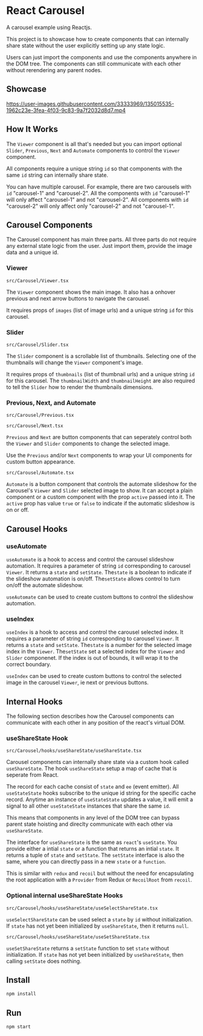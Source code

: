 # React Carousel

A carousel example using Reactjs.

This project is to showcase how to create components that can internally
share state without the user explicitly setting up any state logic.

Users can just import the components and use the components anywhere in the
DOM tree. The components can still communicate with each other without
rerendering any parent nodes.

## Showcase

https://user-images.githubusercontent.com/33333969/135015535-1962c23e-3fea-4f03-9c83-9a7f2032d8d7.mp4

## How It Works

The `Viewer` component is all that's needed but you can import optional
`Slider`, `Previous`, `Next` and `Automate` components to control the `Viewer`
component.

All components require a unique string `id` so that components with the same
`id` string can internally share state.

You can have multiple carousel. For example, there are two carousels with
`id` "carousel-1" and "carousel-2". All the components with `id` "carousel-1"
will only affect "carousel-1" and not "carousel-2". All components with
`id` "carousel-2" will only affect only "carousel-2" and not "carousel-1".

## Carousel Components

The Carousel component has main three parts. All three parts do not require any
external state logic from the user. Just import them, provide the image data
and a unique id.

### Viewer

`src/Carousel/Viewer.tsx`

The `Viewer` component shows the main image. It also has a onhover previous and
next arrow buttons to navigate the carousel.

It requires props of `images` (list of image urls) and a unique string `id` for
this carousel.

### Slider

`src/Carousel/Slider.tsx`

The `Slider` component is a scrollable list of thumbnails.
Selecting one of the thumbnails will change the `Viewer` component's image.

It requires props of `thumbnails` (list of thumbnail urls) and a unique string
`id` for this carousel. The `thumbnailWidth` and `thumbnailHeight` are also
required to tell the `Slider` how to render the thumbnails dimensions.

### Previous, Next, and Automate

`src/Carousel/Previous.tsx`

`src/Carousel/Next.tsx`

`Previous` and `Next` are button components that can seperately control
both the `Viewer` and `Slider` components to change the selected image.

Use the `Previous` and/or `Next` components to wrap your UI components for
custom button appearance.

`src/Carousel/Automate.tsx`

`Automate` is a button component that controls the automate slideshow for
the Carousel's `Viewer` and `Slider` selected image to show. It can accept
a plain component or a custom component with the prop `active` passed into it.
The `active` prop has value `true` or `false` to indicate if the automatic
slideshow is on or off.

## Carousel Hooks

### useAutomate

`useAutomate` is a hook to access and control the carousel slideshow automation.
It requires a parameter of string `id` corresponding to carousel `Viewer`.
It returns a `state` and `setState`.
The`state` is a boolean to indicate if the slideshow automation is on/off.
The`setState` allows control to turn on/off the automate slideshow.

`useAutomate` can be used to create custom buttons to control the slideshow
automation.

### useIndex

`useIndex` is a hook to access and control the carousel selected index.
It requires a parameter of string `id` corresponding to carousel `Viewer`.
It returns a `state` and `setState`.
The`state` is a number for the selected image index in the `Viewer`.
The`setState` set a selected index for the `Viewer` and `Slider` componenet.
If the index is out of bounds, it will wrap it to the correct boundary.

`useIndex` can be used to create custom buttons to control the selected image
in the carousel `Viewer`, ie next or previous buttons.

## Internal Hooks

The following section describes how the Carousel components can communicate
with each other in any position of the react's virtual DOM.

### useShareState Hook

`src/Carousel/hooks/useShareState/useShareState.tsx`

Carousel components can internally share state via a custom hook called
`useShareState`. The hook `useShareState` setup a map of cache that is seperate
from React.

The record for each cache consist of `state` and `ee` (event emitter).
All `useStateState` hooks subscribe to the unique id string for the specific
cache record. Anytime an instance of `useStateState` updates a value, it will
emit a signal to all other `useStateState` instances that share the same `id`.

This means that components in any level of the DOM tree can bypass parent state
hoisting and direclty communicate with each other via `useShareState`.

The interface for `useShareState` is the same as `react`'s `useState`.
You provide either a intial `state` or a function that returns an intial
`state`. It returns a tuple of `state` and `setState`. The `setState` interface
is also the same, where you can directly pass in a new `state` or a `function`.

This is similar with `redux` and `recoil` but without the need for encapsulating
the root application with a `Provider` from Redux or `RecoilRoot` from `recoil`.

### Optional internal useShareState Hooks

`src/Carousel/hooks/useShareState/useSelectShareState.tsx`

`useSelectShareState` can be used select a `state` by `id` without
initialization. If `state` has not yet been initialized by `useShareState`,
then it returns `null`.

`src/Carousel/hooks/useShareState/useSetShareState.tsx`

`useSetShareState` returns a `setState` function to set `state` without
initialization.
If `state` has not yet been initialized by `useShareState`,
then calling `setState` does nothing.

## Install

```bash
npm install
```

## Run

```bash
npm start
```
